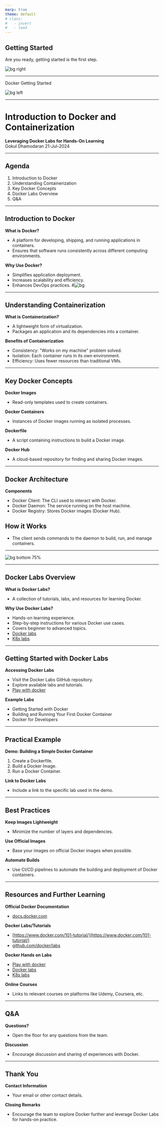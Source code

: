 ```yaml
---
marp: true
theme: default
# class:
#   - invert
#   - lead
---
```

## Getting Started
Are you ready, getting started is the first step.

![bg right](https://images.unsplash.com/photo-1492313987647-28951c053899?q=80&w=2670&auto=format&fit=crop&ixlib=rb-4.0.3&ixid=M3wxMjA3fDB8MHxwaG90by1wYWdlfHx8fGVufDB8fHx8fA%3D%3D)

---
Docker Getting Started

![bg left](images/docker_whale.png)

<!-- #![bg ](path/to/your/background-image.jpg) -->
---
# Introduction to Docker and Containerization
**Leveraging Docker Labs for Hands-On Learning**  
Gokul Dhamodaran
21-Jul-2024

---

## Agenda
1. Introduction to Docker
2. Understanding Containerization
3. Key Docker Concepts
4. Docker Labs Overview
5. Q&A

---

## Introduction to Docker
**What is Docker?**
- A platform for developing, shipping, and running applications in containers.
- Ensures that software runs consistently across different computing environments.

**Why Use Docker?**
- Simplifies application deployment.
- Increases scalability and efficiency.
- Enhances DevOps practices.
#![bg ](images/shippingcontainers.jpg)
---

## Understanding Containerization
**What is Containerization?**
- A lightweight form of virtualization.
- Packages an application and its dependencies into a container.

**Benefits of Containerization**
- Consistency: "Works on my machine" problem solved.
- Isolation: Each container runs in its own environment.
- Efficiency: Uses fewer resources than traditional VMs.

---

## Key Docker Concepts
**Docker Images**
- Read-only templates used to create containers.

**Docker Containers**
- Instances of Docker images running as isolated processes.

**Dockerfile**
- A script containing instructions to build a Docker image.

**Docker Hub**
- A cloud-based repository for finding and sharing Docker images.

---

## Docker Architecture
**Components**
- Docker Client: The CLI used to interact with Docker.
- Docker Daemon: The service running on the host machine.
- Docker Registry: Stores Docker images (Docker Hub).
## How it Works
- The client sends commands to the daemon to build, run, and manage containers.
---

![bg bottom 75%](./images/docker-architecture.webp)

---

## Docker Labs Overview
**What is Docker Labs?**
- A collection of tutorials, labs, and resources for learning Docker.

**Why Use Docker Labs?**
- Hands-on learning experience.
- Step-by-step instructions for various Docker use cases.
- Covers beginner to advanced topics.
- [Docker labs](https://labs.play-with-docker.com/)
- [K8s labs](https://labs.play-with-k8s.com/)
---

## Getting Started with Docker Labs
**Accessing Docker Labs**
- Visit the Docker Labs GitHub repository.
- Explore available labs and tutorials.
- [Play with docker](https://www.docker.com/play-with-docker/)


**Example Labs**
- Getting Started with Docker
- Building and Running Your First Docker Container
- Docker for Developers

---

## Practical Example
**Demo: Building a Simple Docker Container**
1. Create a Dockerfile.
2. Build a Docker Image.
3. Run a Docker Container.

**Link to Docker Labs**
- Include a link to the specific lab used in the demo.

---

## Best Practices
**Keep Images Lightweight**
- Minimize the number of layers and dependencies.

**Use Official Images**
- Base your images on official Docker images when possible.

**Automate Builds**
- Use CI/CD pipelines to automate the building and deployment of Docker containers.

---

## Resources and Further Learning
**Official Docker Documentation**
- [docs.docker.com](https://docs.docker.com/)

**Docker Labs/Tutorials**
- [https://www.docker.com/101-tutorial/](https://www.docker.com/101-tutorial/)
- [github.com/docker/labs](https://github.com/docker/labs)

**Docker Hands on Labs**
- [Play with docker](https://www.docker.com/play-with-docker/)
- [Docker labs](https://labs.play-with-docker.com/)
- [K8s labs](https://labs.play-with-k8s.com/)

**Online Courses**
- Links to relevant courses on platforms like Udemy, Coursera, etc.

---

## Q&A
**Questions?**
- Open the floor for any questions from the team.

**Discussion**
- Encourage discussion and sharing of experiences with Docker.

---

## Thank You
**Contact Information**
- Your email or other contact details.

**Closing Remarks**
- Encourage the team to explore Docker further and leverage Docker Labs for hands-on practice.
